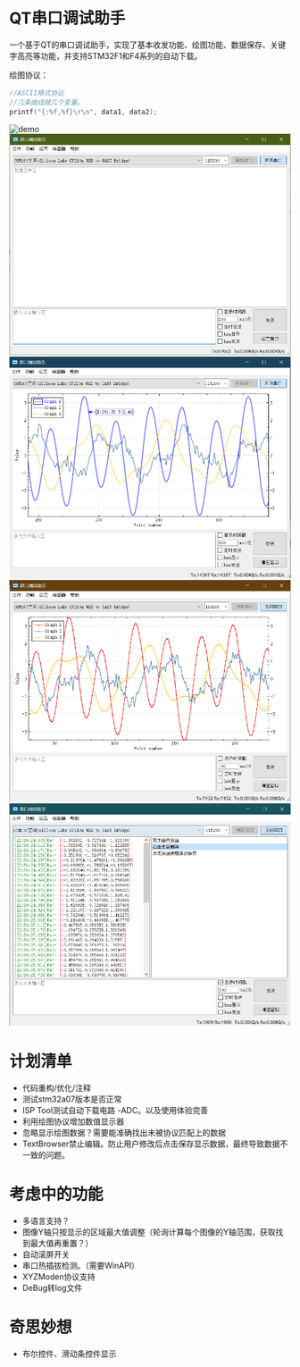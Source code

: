 # QT串口调试助手
  一个基于QT的串口调试助手，实现了基本收发功能、绘图功能、数据保存、关键字高亮等功能，并支持STM32F1和F4系列的自动下载。

绘图协议：

```c
//ASCII格式协议
//几条曲线就几个变量。
printf("{:%f,%f}\r\n", data1, data2);
```

![demo](screenshoot/demo.gif)
![mainwindow](screenshoot/mainwindow.png)
![graphwindow](screenshoot/graphwindow.png)
![scatterline](screenshoot/scatterline.png)
![multistring](screenshoot/multistring.png)

# 计划清单
  - 代码重构/优化/注释
  - 测试stm32a07版本是否正常
  - ISP Tool测试自动下载电路 -ADC。以及使用体验完善
  - 利用绘图协议增加数值显示器
  - 忽略显示绘图数据？需要能准确找出未被协议匹配上的数据
  - TextBrowser禁止编辑。防止用户修改后点击保存显示数据，最终导致数据不一致的问题。
  
# 考虑中的功能
  - 多语言支持？
  - 图像Y轴只按显示的区域最大值调整（轮询计算每个图像的Y轴范围，获取找到最大值再重置？）
  - 自动滚屏开关
  - 串口热插拔检测。（需要WinAPI）
  - XYZModen协议支持
  - DeBug转log文件

# 奇思妙想
  - 布尔控件、滑动条控件显示
